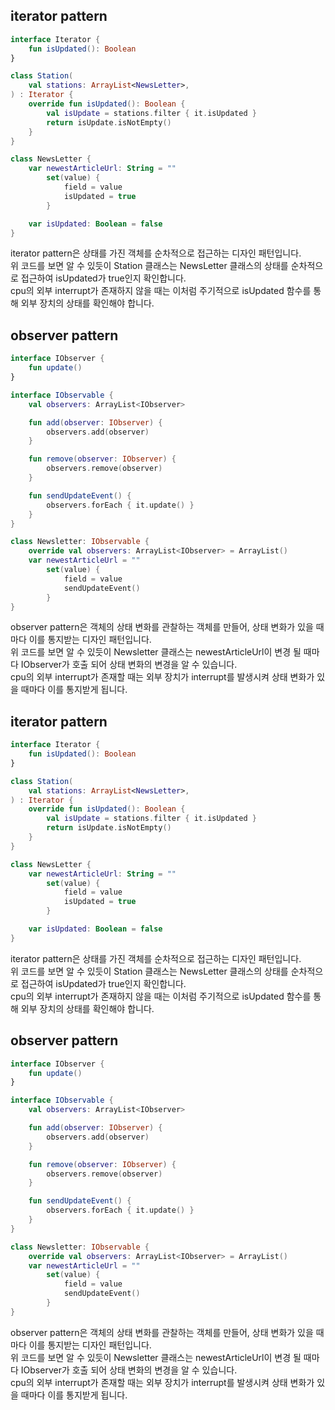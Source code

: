 ## iterator pattern

```kotlin
interface Iterator {
    fun isUpdated(): Boolean
}

class Station(
    val stations: ArrayList<NewsLetter>,
) : Iterator {
    override fun isUpdated(): Boolean {
        val isUpdate = stations.filter { it.isUpdated }
        return isUpdate.isNotEmpty()
    }
}

class NewsLetter {
    var newestArticleUrl: String = ""
        set(value) {
            field = value
            isUpdated = true
        }

    var isUpdated: Boolean = false
}
```

iterator pattern은 상태를 가진 객체를 순차적으로 접근하는 디자인 패턴입니다.  
위 코드를 보면 알 수 있듯이 Station 클래스는 NewsLetter 클래스의 상태를 순차적으로 접근하여 isUpdated가 true인지 확인합니다.  
cpu의 외부 interrupt가 존재하지 않을 때는 이처럼 주기적으로 isUpdated 함수를 통해 외부 장치의 상태를 확인해야 합니다.  

## observer pattern

```kotlin
interface IObserver {
    fun update()
}

interface IObservable {
    val observers: ArrayList<IObserver>

    fun add(observer: IObserver) {
        observers.add(observer)
    }

    fun remove(observer: IObserver) {
        observers.remove(observer)
    }

    fun sendUpdateEvent() {
        observers.forEach { it.update() }
    }
}

class Newsletter: IObservable {
    override val observers: ArrayList<IObserver> = ArrayList()
    var newestArticleUrl = ""
        set(value) {
            field = value
            sendUpdateEvent()
        }
}
```

observer pattern은 객체의 상태 변화를 관찰하는 객체를 만들어, 상태 변화가 있을 때마다 이를 통지받는 디자인 패턴입니다.  
위 코드를 보면 알 수 있듯이 Newsletter 클래스는 newestArticleUrl이 변경 될 때마다 IObserver가 호출 되어 상태 변화의 변경을 알 수 있습니다.  
cpu의 외부 interrupt가 존재할 때는 외부 장치가 interrupt를 발생시켜 상태 변화가 있을 때마다 이를 통지받게 됩니다.  
## iterator pattern

```kotlin
interface Iterator {
    fun isUpdated(): Boolean
}

class Station(
    val stations: ArrayList<NewsLetter>,
) : Iterator {
    override fun isUpdated(): Boolean {
        val isUpdate = stations.filter { it.isUpdated }
        return isUpdate.isNotEmpty()
    }
}

class NewsLetter {
    var newestArticleUrl: String = ""
        set(value) {
            field = value
            isUpdated = true
        }

    var isUpdated: Boolean = false
}
```

iterator pattern은 상태를 가진 객체를 순차적으로 접근하는 디자인 패턴입니다.  
위 코드를 보면 알 수 있듯이 Station 클래스는 NewsLetter 클래스의 상태를 순차적으로 접근하여 isUpdated가 true인지 확인합니다.  
cpu의 외부 interrupt가 존재하지 않을 때는 이처럼 주기적으로 isUpdated 함수를 통해 외부 장치의 상태를 확인해야 합니다.  

## observer pattern

```kotlin
interface IObserver {
    fun update()
}

interface IObservable {
    val observers: ArrayList<IObserver>

    fun add(observer: IObserver) {
        observers.add(observer)
    }

    fun remove(observer: IObserver) {
        observers.remove(observer)
    }

    fun sendUpdateEvent() {
        observers.forEach { it.update() }
    }
}

class Newsletter: IObservable {
    override val observers: ArrayList<IObserver> = ArrayList()
    var newestArticleUrl = ""
        set(value) {
            field = value
            sendUpdateEvent()
        }
}
```

observer pattern은 객체의 상태 변화를 관찰하는 객체를 만들어, 상태 변화가 있을 때마다 이를 통지받는 디자인 패턴입니다.  
위 코드를 보면 알 수 있듯이 Newsletter 클래스는 newestArticleUrl이 변경 될 때마다 IObserver가 호출 되어 상태 변화의 변경을 알 수 있습니다.  
cpu의 외부 interrupt가 존재할 때는 외부 장치가 interrupt를 발생시켜 상태 변화가 있을 때마다 이를 통지받게 됩니다.  